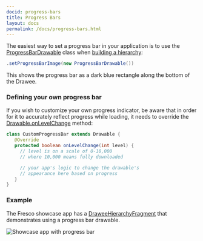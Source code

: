 ```yaml
---
docid: progress-bars
title: Progress Bars
layout: docs
permalink: /docs/progress-bars.html
---
```


The easiest way to set a progress bar in your application is to use the [ProgressBarDrawable](../javadoc/reference/com/facebook/drawee/drawable/ProgressBarDrawable.html) class when [building a hierarchy](using-drawees-code.html):

```java
.setProgressBarImage(new ProgressBarDrawable())
```

This shows the progress bar as a dark blue rectangle along the bottom of the Drawee.

### Defining your own progress bar

If you wish to customize your own progress indicator, be aware that in order for it to accurately reflect progress while loading, it needs to override the [Drawable.onLevelChange](http://developer.android.com/reference/android/graphics/drawable/Drawable.html#onLevelChange\(int\)) method:

```java
class CustomProgressBar extends Drawable {
   @Override
   protected boolean onLevelChange(int level) {
     // level is on a scale of 0-10,000
     // where 10,000 means fully downloaded

     // your app's logic to change the drawable's
     // appearance here based on progress
   }
}
```

### Example

The Fresco showcase app has a [DraweeHierarchyFragment](https://github.com/facebook/fresco/blob/master/samples/showcase/src/main/java/com/facebook/fresco/samples/showcase/drawee/DraweeHierarchyFragment.java) that demonstrates using a progress bar drawable.

![Showcase app with progress bar](/static/images/docs/01-progress-bar-sample.png)
